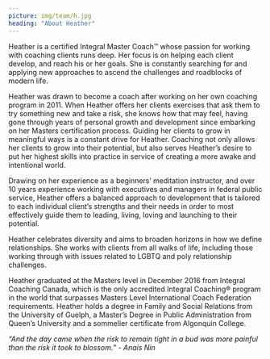 ```yaml
---
picture: img/team/h.jpg
heading: "About Heather"
---
```

Heather is a certified Integral Master Coach™ whose passion for working with coaching clients runs deep. Her focus is on helping each client develop, and reach his or her goals. She is constantly searching for and applying new approaches to ascend the challenges and roadblocks of modern life.

Heather was drawn to become a coach after working on her own coaching program in 2011.  When Heather offers her clients exercises that ask them to try something new and take a risk, she knows how that may feel, having gone through years of personal growth and development since embarking on her Masters certification process.  Guiding her clients to grow in meaningful ways is a constant drive for Heather.  Coaching not only allows her clients to grow into their potential, but also serves Heather’s desire to put her highest skills into practice in service of creating a more awake and intentional world.

Drawing on her experience as a beginners’ meditation instructor, and over 10 years experience working with executives and managers in federal public service, Heather offers a balanced approach to development that is tailored to each individual client’s strengths and their needs in order to most effectively guide them to leading, living, loving and launching to their potential.

Heather celebrates diversity and aims to broaden horizons in how we define relationships.  She works with clients from all walks of life, including those working through with issues related to LGBTQ and poly relationship challenges.

Heather graduated at the Masters level in December 2016 from Integral Coaching Canada, which is the only accredited Integral Coaching® program in the world that surpasses Masters Level International Coach Federation requirements.  Heather holds a degree in Family and Social Relations from the University of Guelph, a Master’s Degree in Public Administration from Queen’s University and a sommelier certificate from Algonquin College.

*“And the day came when the risk to remain tight in a bud was more painful than the risk it took to blossom.”  - Anais Nin*
